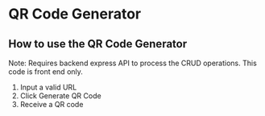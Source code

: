 # QR Code Generator

## How to use the QR Code Generator

Note: Requires backend express API to process the CRUD operations. This code is front end only.

1. Input a valid URL
2. Click Generate QR Code
3. Receive a QR code
